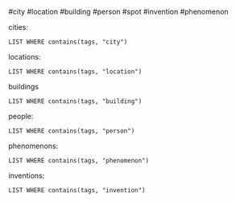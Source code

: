 
#city 
#location
#building 
#person
#spot
#invention
#phenomenon


cities:
```dataview
LIST WHERE contains(tags, "city")
```
locations:
```dataview
LIST WHERE contains(tags, "location")
```

buildings
```dataview
LIST WHERE contains(tags, "building")
```
people:
```dataview
LIST WHERE contains(tags, "person")
```
phenomenons:
```dataview
LIST WHERE contains(tags, "phenomenon")
```
inventions:
```dataview
LIST WHERE contains(tags, "invention")
```
